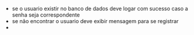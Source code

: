 - se o usuario existir no banco de dados deve logar com sucesso caso a senha seja correspondente
- se não encontrar o usuario deve exibir mensagem para se registrar
- 